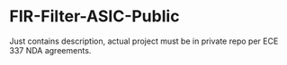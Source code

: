# FIR-Filter-ASIC-Public
Just contains description, actual project must be in private repo per ECE 337 NDA agreements.
